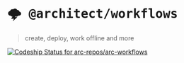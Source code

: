 # <kbd>:cloud_with_lightning: @architect/workflows</kbd>


> create, deploy, work offline and more

[ ![Codeship Status for arc-repos/arc-workflows](https://app.codeship.com/projects/171c66d0-4fa3-0135-c228-1654ec891f79/status?branch=master)](https://app.codeship.com/projects/234104)

